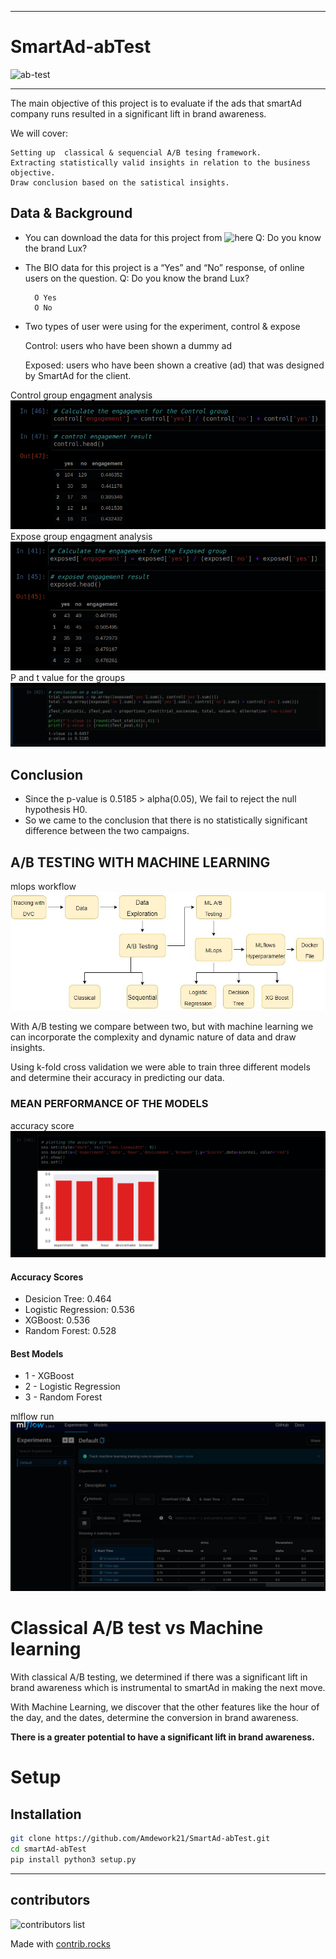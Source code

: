 <!-- Articles: [Medium Article](https://medium.com/@amdeamd7/a-b-test-with-machine-learning-2a3b4ed23487) -->

---
# SmartAd-abTest

![ab-test](https://images.ctfassets.net/zw48pl1isxmc/4QYN7VubAAgEAGs0EuWguw/165749ef2fa01c1c004b6a167fd27835/ab-testing.png)

---
The main objective of this project is to evaluate if the ads that smartAd company runs resulted in a significant lift in brand awareness. 

We will cover:

    Setting up  classical & sequencial A/B tesing framework.
    Extracting statistically valid insights in relation to the business objective.
    Draw conclusion based on the satistical insights.
    

## Data & Background
- You can download the data for this project from ![here](https://drive.google.com/file/d/1wZwpTspjw9iE-ByzSFdqem_BXD_yf4uw/view?usp=sharing)
    Q: Do you know the brand Lux?

- The BIO data for this project is a “Yes” and “No” response, of online users on the  question.
    Q: Do you know the brand Lux?

        O Yes
        O No

- Two types of user were using for the experiment, control & expose

    Control: users who have been shown a dummy ad

    Exposed: users who have been shown a creative (ad) that was designed by SmartAd for the client.

Control group engagment analysis
![model](images/control%20engagment.png)
Expose group engagment analysis
![model](images/exposed%20engagment.png)
P and t value for the groups
![model](images/p%20value.png)

## Conclusion

* Since the p-value is 0.5185 > alpha(0.05), We fail to reject the null hypothesis H0.
* So we came to the conclusion that there is no statistically significant difference between the two campaigns.

## A/B TESTING WITH MACHINE LEARNING

mlops workflow
![model](images/pic.jpg)

With A/B testing we compare between two, but with machine learning we can incorporate
the complexity and dynamic nature of data and draw insights.

Using k-fold cross validation we were able to train
three different models and determine their
accuracy in predicting our data.

### MEAN PERFORMANCE OF THE MODELS

accuracy score
![model](images/as.png)

#### Accuracy Scores

* Desicion Tree: 0.464
* Logistic Regression: 0.536
* XGBoost: 0.536
* Random Forest: 0.528
#### Best Models

* 1 - XGBoost
* 2 - Logistic Regression
* 3 - Random Forest

mlflow run
![model](images/mlflow%20run.png)
# Classical A/B test vs Machine learning

With classical A/B testing, we determined if there was a significant lift in brand awareness which is instrumental to smartAd in making the next move.

With Machine Learning, we discover that the other features like the hour of the day, and the dates, determine the conversion in brand awareness.

**There is a greater potential to have a significant lift in brand awareness.**


# Setup

## Installation

```bash
git clone https://github.com/Amdework21/SmartAd-abTest.git
cd smartAd-abTest
pip install python3 setup.py
```

---

## contributors

![contributors list](https://avatars.githubusercontent.com/u/56429095?s=400&u=11cab3d1de898a0ab4216ee4c5203e8819e64b5c&v=4)

Made with [contrib.rocks](https://contrib.rocks)